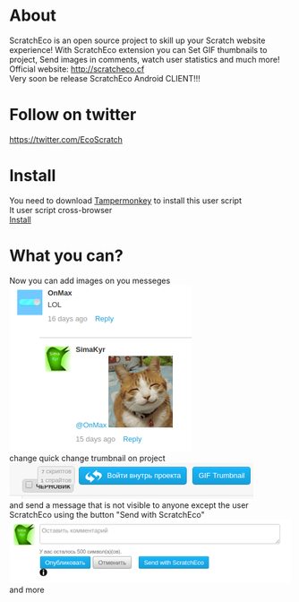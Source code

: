 # About
ScratchEco is an open source project to skill up your Scratch website experience! 
With ScratchEco extension you can Set GIF thumbnails to project,  Send images in comments, watch user statistics and much more!
<br/>Official website: http://scratcheco.cf
<br/>Very soon be release ScratchEco Android CLIENT!!!
# Follow on twitter
https://twitter.com/EcoScratch
# Install
You need to download [Tampermonkey](https://tampermonkey.net/) to install this user script<br/>
It user script cross-browser<br/>
[Install](https://github.com/SimaKyr/scratchEco/raw/master/scratchEco.user.js)
# What you can?
Now you can add images on you messeges<br/>
![Example1](https://github.com/SimaKyr/scratchEco/blob/master/screnshots/2.png?raw=true)<br/>
change quick change trumbnail on project<br/>
![Example2](https://github.com/SimaKyr/scratchEco/blob/master/screnshots/3.png?raw=true)<br/>
and send a message that is not visible to anyone except the user ScratchEco using the button "Send with ScratchEco"<br/>
![Example3](https://github.com/SimaKyr/scratchEco/blob/master/screnshots/1.png?raw=true)<br/>
and more
